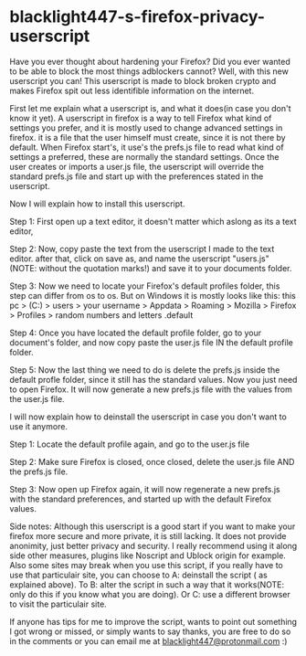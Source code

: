 # blacklight447-s-firefox-privacy-userscript
Have you ever thought about hardening your Firefox? 
Did you ever wanted to be able to block the most things adblockers cannot? Well, with this new userscript you can!
This userscript is made to block broken crypto and makes Firefox spit out less identifible information on the internet.


First let me explain what a userscript is, and what it does(in case you don't know it yet).
A userscript in firefox is a way to tell Firefox what kind of settings you prefer, and it is mostly used to change advanced settings in firefox.
it is a file that the user himself must create, since it is not there by default.
When Firefox start's, it use's the prefs.js file to read what kind of settings a preferred, 
these are normally the standard settings.
Once the user creates or imports a user.js file, the userscript 
will override the standard prefs.js file and start up with the preferences stated in the userscript.

Now I will explain how to install this userscript.

Step 1: First open up a text editor, it doesn't matter which aslong as its a text editor,  

Step 2: Now, copy paste the text from the userscript I made to the text editor. 
        after that, click on save as, and name the userscript "users.js" (NOTE: without the quotation marks!)
        and save it to your documents folder.

Step 3: Now we need to locate your Firefox's default profiles folder, this step can differ from os to os. 
        But on Windows it is mostly looks like this: 
        this pc > (C:) > users > your username > Appdata > Roaming > Mozilla > Firefox > Profiles > random numbers and letters .default

Step 4: Once you have located the default profile folder, go to your document's folder, 
        and now copy paste the user.js file IN the default profile folder.

Step 5: Now the last thing we need to do is delete the prefs.js inside the default profle folder, since it still has the standard values.
        Now you just need to open Firefox. It will now generate a new prefs.js file with the values from the user.js file.


I will now explain how to deinstall the userscript in case you don't want to use it anymore.

Step 1: Locate the default profile again, and go to the user.js file

Step 2: Make sure Firefox is closed, once closed, delete the user.js file AND the prefs.js file.

Step 3: Now open up Firefox again, it will now regenerate a new prefs.js with the standard preferences, 
        and started up with the default Firefox values.

Side notes:
Although this userscript is a good start if you want to make your firefox more secure and more private, it is still lacking.
It does not provide anonimity, just better privacy and security. I really recommend using it along side other measures, 
plugins like Noscript and Ublock origin for example.
Also some sites may break when you use this script, if you really have to use that particulair site, you can choose to A: deinstall the script ( as explained above).
To B: alter the script in such a way that it works(NOTE: only do this if you know what you are doing).
Or C: use a different browser to visit the particulair site.

If anyone has tips for me to improve the script, wants to point out something I got wrong or missed, or simply wants to say thanks,
you are free to do so in the comments or you can email me at blacklight447@protonmail.com :) 
